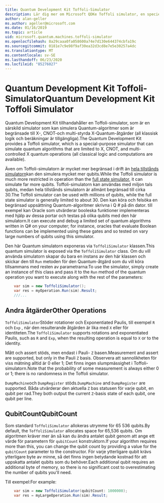 ```yaml
---
title: Quantum Development Kit Toffoli-Simulator
description: Lär dig mer om Microsoft QDKe Toffoli simulator, en speciell funktion Quantum simulator som kan användas med miljon tals qubits.
author: alan-geller
ms.author: ageller@microsoft.com
ms.date: 01/16/2019
ms.topic: article
uid: microsoft.quantum.machines.toffoli-simulator
ms.openlocfilehash: 8a29caaa0fa058600a74e7d130e644374cbfa19c
ms.sourcegitcommit: 0181e7c9e98f9af30ea32d3cd8e7e5e30257a4dc
ms.translationtype: MT
ms.contentlocale: sv-SE
ms.lasthandoff: 06/23/2020
ms.locfileid: "85276027"
---
```

# <a name="quantum-development-kit-toffoli-simulator"></a><span data-ttu-id="43dd6-103">Quantum Development Kit Toffoli-Simulator</span><span class="sxs-lookup"><span data-stu-id="43dd6-103">Quantum Development Kit Toffoli Simulator</span></span>

<span data-ttu-id="43dd6-104">Quantum Development Kit tillhandahåller en Toffoli-simulator, som är en särskild simulator som kan simulera Quantum-algoritmer som är begränsade till X-, CNOT-och multi-styrda X-Quantum-åtgärder (all klassisk logik och beräkningar är tillgängliga).</span><span class="sxs-lookup"><span data-stu-id="43dd6-104">The Quantum Development Kit provides a Toffoli simulator, which is a special-purpose simulator that can simulate quantum algorithms that are limited to X, CNOT, and multi-controlled X quantum operations (all classical logic and computations are available).</span></span>

<span data-ttu-id="43dd6-105">Även om Toffoli-simulatorn är mycket mer begränsad i drift än [hela tillstånds simulatorn](xref:microsoft.quantum.machines.full-state-simulator)kan den simulera mycket mer qubits.</span><span class="sxs-lookup"><span data-stu-id="43dd6-105">While the Toffoli simulator is much more restricted in operation than the [full state simulator](xref:microsoft.quantum.machines.full-state-simulator), it can simulate far more qubits.</span></span>
<span data-ttu-id="43dd6-106">Toffoli-simulatorn kan användas med miljon tals qubits, medan hela tillstånds simulatorn är allmänt begränsad till cirka 30.</span><span class="sxs-lookup"><span data-stu-id="43dd6-106">The Toffoli simulator can be used with millions of qubits, while the full state simulator is generally limited to about 30.</span></span>
<span data-ttu-id="43dd6-107">Den kan köra och felsöka en begränsad uppsättning Quantum-algoritmer skrivna i Q # på din dator. till exempel kan Oracle som utvärderar booleska funktioner implementeras med hjälp av dessa portar och testas på olika qubits med den här simulatorn.</span><span class="sxs-lookup"><span data-stu-id="43dd6-107">It can execute and debug a limited set of quantum algorithms written in Q# on your computer; for instance, oracles that evaluate Boolean functions can be implemented using these gates and so tested on vary large numbers of qubits using this simulator.</span></span>

<span data-ttu-id="43dd6-108">Den här Quantum simulatorn exponeras via `ToffoliSimulator` klassen.</span><span class="sxs-lookup"><span data-stu-id="43dd6-108">This quantum simulator is exposed via the `ToffoliSimulator` class.</span></span>
<span data-ttu-id="43dd6-109">Om du vill använda simulatorn skapar du bara en instans av den här klassen och skickar den till `Run` metoden för den Quantum-åtgärd som du vill köra tillsammans med resten av parametrarna:</span><span class="sxs-lookup"><span data-stu-id="43dd6-109">To use the simulator, simply create an instance of this class and pass it to the `Run` method of the quantum operation you want to execute along with the rest of the parameters:</span></span>

```csharp
    var sim = new ToffoliSimulator();
    var res = myOperation.Run(sim).Result;
    ///...
```

## <a name="other-operations"></a><span data-ttu-id="43dd6-110">Andra åtgärder</span><span class="sxs-lookup"><span data-stu-id="43dd6-110">Other Operations</span></span>

<span data-ttu-id="43dd6-111">`ToffoliSimulator`Stöder rotationer och Exponentiated Paulis, till exempel `R` och `Exp` , när den resulterande åtgärden är lika med `X` eller för identiteten.</span><span class="sxs-lookup"><span data-stu-id="43dd6-111">The `ToffoliSimulator` supports rotations and exponentiated Paulis, such as `R` and `Exp`, when the resulting operation is equal to `X` or to the identity.</span></span>

<span data-ttu-id="43dd6-112">Mått och assert stöds, men endast i Pauli- `Z` basen.</span><span class="sxs-lookup"><span data-stu-id="43dd6-112">Measurement and assert are supported, but only in the Pauli `Z` basis.</span></span>
<span data-ttu-id="43dd6-113">Observera att sannolikheten för viss mätning alltid är 0 eller 1; Det finns ingen slumpmässighet i Toffoli-simulatorn.</span><span class="sxs-lookup"><span data-stu-id="43dd6-113">Note that the probability of some measurement is always either 0 or 1; there is no randomness in the Toffoli simulator.</span></span>

<span data-ttu-id="43dd6-114">`DumpMachine`och `DumpRegister` stöds.</span><span class="sxs-lookup"><span data-stu-id="43dd6-114">`DumpMachine` and `DumpRegister` are supported.</span></span>
<span data-ttu-id="43dd6-115">Båda utvärderar den aktuella `Z` bas statusen för varje qubit, en qubit per rad.</span><span class="sxs-lookup"><span data-stu-id="43dd6-115">They both output the current `Z`-basis state of each qubit, one qubit per line.</span></span>

## <a name="qubitcount"></a><span data-ttu-id="43dd6-116">QubitCount</span><span class="sxs-lookup"><span data-stu-id="43dd6-116">QubitCount</span></span>

<span data-ttu-id="43dd6-117">Som standard `ToffoliSimulator` allokeras utrymme för 65 536 qubits.</span><span class="sxs-lookup"><span data-stu-id="43dd6-117">By default, the `ToffoliSimulator` allocates space for 65,536 qubits.</span></span>
<span data-ttu-id="43dd6-118">Om algoritmen kräver mer än så kan du ändra antalet qubit genom att ange ett värde för parametern för `qubitCount` konstruktorn.</span><span class="sxs-lookup"><span data-stu-id="43dd6-118">If your algorithm requires more than this, you can change the qubit count by providing a value for the `qubitCount` parameter to the constructor.</span></span>
<span data-ttu-id="43dd6-119">För varje ytterligare qubit krävs ytterligare byte av minne, så det finns ingen betydande kostnad för att uppskatta antalet qubits som du behöver.</span><span class="sxs-lookup"><span data-stu-id="43dd6-119">Each additional qubit requires an additional byte of memory, so there is no significant cost to overestimating the number of qubits you'll need.</span></span>

<span data-ttu-id="43dd6-120">Till exempel:</span><span class="sxs-lookup"><span data-stu-id="43dd6-120">For example:</span></span>

```csharp
    var sim = new ToffoliSimulator(qubitCount: 1000000);
    var res = myLargeOperation.Run(sim).Result;
```
